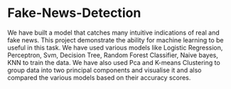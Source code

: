 # Fake-News-Detection
 We have built a model that catches many intuitive indications of real and fake news. This project demonstrate the ability for machine learning to be useful in this task.
 We have used various models like Logistic Regression, Perceptron, Svm, Decision Tree, Random Forest Classifier, Naive bayes, KNN to train the data.
 We have also used Pca and K-means Clustering to group data into two principal components and visualise it and also compared the various models based on their accuracy scores.
